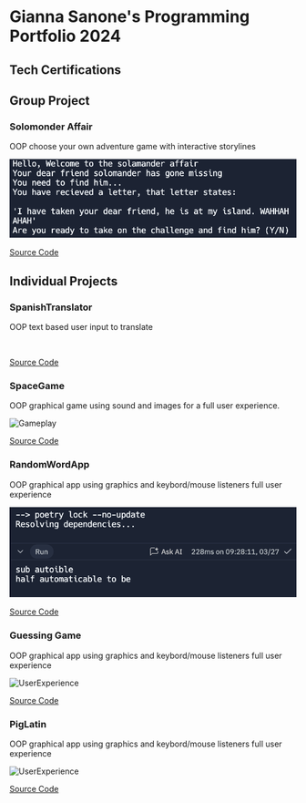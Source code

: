 # Gianna Sanone's Programming Portfolio 2024

## Tech Certifications

## Group Project

### Solomonder Affair
OOP choose your own adventure game with interactive storylines

![SolomanderAffair](https://github.com/giannasanone/programmingportfolio/blob/main/images/SolomanderAffair.png?raw=true)

[Source Code](https://replit.com/@9615649/code)

## Individual Projects

### SpanishTranslator
OOP text based user input to translate 

![]()

[Source Code]()

### SpaceGame
OOP graphical game using sound and images for a full user experience.

![Gameplay]()

[Source Code]()

### RandomWordApp
OOP graphical app using graphics and keybord/mouse listeners full user experience

![RandomWordApp](https://github.com/giannasanone/programmingportfolio/blob/main/images/RandomWordApp.png?raw=true)

[Source Code](https://replit.com/@9720855/RandomWordApp)

### Guessing Game
OOP graphical app using graphics and keybord/mouse listeners full user experience

![UserExperience](https://replit.com/@9720855/Guessing-Game)

[Source Code]()

### PigLatin
OOP graphical app using graphics and keybord/mouse listeners full user experience

![UserExperience](https://replit.com/@9720855/Piglatin#main.py)

[Source Code]()

